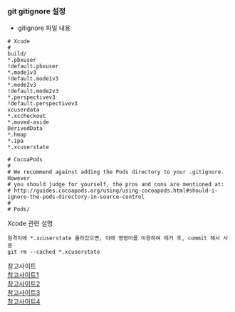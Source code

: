 ### git gitignore 설정

- gitignore 파일 내용

``` 
# Xcode
#
build/
*.pbxuser
!default.pbxuser
*.mode1v3
!default.mode1v3
*.mode2v3
!default.mode2v3
*.perspectivev3
!default.perspectivev3
xcuserdata
*.xccheckout
*.moved-aside
DerivedData
*.hmap
*.ipa
*.xcuserstate

# CocoaPods
#
# We recommend against adding the Pods directory to your .gitignore. However
# you should judge for yourself, the pros and cons are mentioned at:
# http://guides.cocoapods.org/using/using-cocoapods.html#should-i-ignore-the-pods-directory-in-source-control
#
# Pods/
``` 

Xcode 관련 설명

``` 
원격지에 *.xcuserstate 올라갔으면, 아래 명령어를 이용하여 제거 후, commit 해서 사용
git rm --cached *.xcuserstate
``` 

참고사이트  
[참고사이트1](http://www.shako.net/blog/236/)  
[참고사이트2](http://spacetech.dk/xcode-cant-ignore-userinterfacestate-xcuserstate.html)  
[참고사이트3](http://spacetech.dk/xcode-cant-ignore-userinterfacestate-xcuserstate.html)  
[참고사이트4](http://kyejusung.com/2015/05/userinterfacestate-xcuserstate-%ED%8C%8C%EC%9D%BC-git-tracking%EC%97%90%EC%84%9C-%EC%A0%9C%EC%99%B8%EC%8B%9C%ED%82%A4%EA%B8%B0/)  

